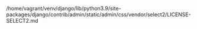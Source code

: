 /home/vagrant/venv/django/lib/python3.9/site-packages/django/contrib/admin/static/admin/css/vendor/select2/LICENSE-SELECT2.md